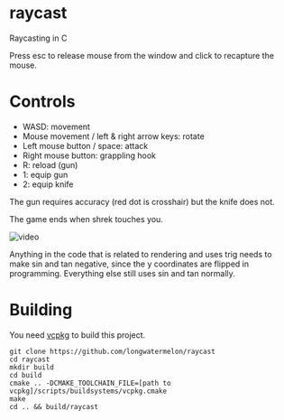 # raycast
Raycasting in C

Press esc to release mouse from the window and click to recapture the mouse.

# Controls
* WASD: movement
* Mouse movement / left & right arrow keys: rotate
* Left mouse button / space: attack
* Right mouse button: grappling hook
* R: reload (gun)
* 1: equip gun
* 2: equip knife

The gun requires accuracy (red dot is crosshair) but the knife does not.

The game ends when shrek touches you.

![video](https://user-images.githubusercontent.com/73869536/135743618-085a03ae-62b0-4f53-ae91-bcee3d7794bc.gif)

Anything in the code that is related to rendering and uses trig needs to make sin and tan negative, since the y coordinates are flipped in programming. Everything else still uses sin and tan normally.

# Building

You need [vcpkg](https://github.com/microsoft/vcpkg) to build this project.

```
git clone https://github.com/longwatermelon/raycast
cd raycast
mkdir build
cd build
cmake .. -DCMAKE_TOOLCHAIN_FILE=[path to vcpkg]/scripts/buildsystems/vcpkg.cmake
make
cd .. && build/raycast
```

